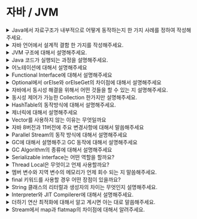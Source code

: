 # 자바 / JVM

<details>
  <summary>Java에서 자료구조가 내부적으로 어떻게 동작하는지 한 가지 사례를 정하여 작성해주세요.</summary>
  </br>
  <p>ArrayList는 내부적으로 Object[]\(elementData)을 이용하여 데이터를 저장하고 있습니다. 동적인 길이 증가를 위하여 size가 elementData의 길이값보다 커지려고 한다면 grow()를 이용하여 길이를 증가 시키고 Arrays의 Copy관련 함수를 통해서 확장된 크기의 배열에 기존 데이터를 복사합니다.</p>
</details>

<details>
  <summary>자바 언어에서 설계적 결함 한 가지를 작성해주세요.</summary>
  </br>
  <p>자바 언어의 설계적 결함은 Nullable하다는 점입니다. 최근 코틀린과 가장 많이 비교되는 부분으로 태생적으로 null이라는 값을 Default로 포함하고 있습니다. 이것은 많은 RuntimeException을 발생 시키는 원인이자 불필요한 검증 코드가 발생하는 부분이라고 생각합니다.</p>
  <p>또 다른 자바의 설계적 결함은 기본 자료구조 중 하나인 Stack의 Vector 상속입니다. Stack은 LIFO이라고 불리는 대표적인 자료구조입니다. Stack은 Vector를 상속 받고 있기 때문에 중간에 데이터가 삽입될 수 있어 LIFO라는 특성을 꺠질 수 있습니다. synchronized 키워드가 붙어 있어서 Thread-safe 하지만 Lock이 걸리기 때문에 성능이 떨어질 수 있습니다. 자바는 이에 대한 대안으로 ArrayDeque를 제안하지만 Deque 역시 LIFO를 깰 수 있기 때문에 사용 시에는 유의해서 사용해야 합니다.</p>
</details>

<details>
    <summary>JVM 구조에 대해서 설명해주세요.</summary>
    </br>
    <p>JVM 구조는 다음과 같이 4가지로 나눌 수 있습니다. Class Loader, Run-Time Memory Area, Execution Engine, Java Native Interface/Library입니다.</p>
    <p>먼저 클래스 로더는 컴파일 된 .class파일을 읽어 JVM의 메모리 영역에 클래스의 정보를 적재하는 역할을 합니다. Run-Time Memory Area는 실행 중인 코드에 대한 데이터를 저장합니다. Execution Engine은 garbage collection, JIT Compiler, Interpreter로 이루어져 있어 메모리 관리(GC)와 바이트 코드를 OS에서 실행 가능한 형태로 변환하는 역할을 수행한다. 마지막으로 Java Native Interface와 Library는 C 기반의 언어로 작성된 코드를 Java에서 실행할 수 있도록 인터페이스를 제공하고 라이브러리를 읽고 실행ㅎ나다.</p>
</details>

<details>
    <summary>Java 코드가 실행되는 과정을 설명해주세요.</summary>
    </br>
    <p>
    .java 파일을 컴파일러를 통해 JVM에서 실행 가능한 .class 파일로 변환합니다.(변환 과정 추가 필요) 
    </p>
  
    <p> 변환된 .class 파일을 실행하게 되면 jvm의 class loader가 동작하여 클래스들을 JVM 내 런타임 메모리 영역으로 적재하게 됩니다. 적재된 데이터를 이용하여 Execution Engine의 Interpreter 혹은 JIT Compiler에 의해서 OS가 실행가능한 형태로 변환하여 실행되게 됩니다.
    </p>
</details>

<details>
    <summary>어노테이션에 대해서 설명해주세요</summary>
    </br>
    <p>
    어노테이션은 타겟에 어떤 정보를 원하는 시점까지 유지하도록 하는 기법입니다. 이를 통해 특정 로직이 적용되어야할 타겟을 식별하고 정보를 얻어 로직을 적용할 수 있습니다.
    </p>

    <p>
    어노테이션은 크게 표준 어노테이션과 커스텀 어노테이션으로 나눌 수 있습니다. 표준 어노테이션에는 `@Override`와 같은 일반 목적의 어노테이션과 `@Target`과 같은 어노테이션을 위한 메타 어노테이션이 있습니다.
    </p>

    <p>
    어노테이션은 크게 표준 어노테이션과 커스텀 어노테이션으로 나눌 수 있습니다. 표준 어노테이션에는 `@Override`와 같은 일반 목적의 어노테이션과 `@Target`과 같은 어노테이션을 위한 메타 어노테이션이 있습니다.
    </p>
</details>

<details>
    <summary>Functional Interface에 대해서 설명해주세요</summary>
    </br>
    <p>
    </p>
</details>

<details>
    <summary>Optional에서 orElse와 orElseGet의 차이점에 대해서 설명해주세요</summary>
    </br>
    <p>
    </p>
</details>

<details>
    <summary>자바에서 동시성 해결을 위해서 어떤 것들을 할 수 있는 지 설명해주세요.</summary>
    </br>
    <p>
    </p>
</details>


<details>
    <summary>동시성 제어가 가능한 Collection 한가지만 설명해주세요.</summary>
    </br>
    <p>
    </p>
</details>

<details>
    <summary>HashTable의 동작방식에 대해서 설명해주세요.</summary>
    </br>
    <p>
    </p>
</details>

<details>
    <summary>제너릭에 대해서 설명해주세요</summary>
    </br>
    <p>
    </p>
</details>

<details>
    <summary>Vector를 사용하지 않는 이유는 무엇일까요</summary>
    </br>
    <p>
    </p>
</details>

<details>
    <summary>자바 8버전과 11버전에 주요 변경사항에 대해서 말씀해주세요</summary>
    </br>
    <p>
    </p>
</details>

<details>
    <summary>Parallel Stream의 동작 방식에 대해서 설명해주세요</summary>
    </br>
    <p>
    </p>
</details>


<details>
    <summary>GC에 대해서 설명해주고 GC 동작에 대해서 설명해주세요</summary>
    </br>
    <p>
    </p>
</details>


<details>
    <summary>GC Algorithm의 종류에 대해서 설명해주세요</summary>
    </br>
    <p>
    </p>
</details>


<details>
    <summary>Serializable interface는 어떤 역할을 할까요?</summary>
    </br>
    <p>
    </p>
</details>


<details>
    <summary>Thread Local은 무엇이고 언제 사용할까요?</summary>
    </br>
    <p>
    </p>
</details>


<details>
    <summary>멤버 변수와 지역 변수의 메모리가 언제 회수 되는 지 말씀해주세요.</summary>
    </br>
    <p>
    </p>
</details>


<details>
    <summary>final 키워드를 사용할 경우 어떤 장점이 있을까요?</summary>
    </br>
    <p>
    </p>
</details>


<details>
    <summary>String 클래스의 리터럴과 생성자의 차이는 무엇인지 설명해주세요.</summary>
    </br>
    <p>
    </p>
</details>


<details>
    <summary>Interpreter와 JIT Compilerer에 대해서 설명해주세요.</summary>
    </br>
    <p>
    </p>
</details>

<details>
    <summary>더하기 연산 최적화에 대해서 알고 계시면 아는 대로 말씀해주세요.</summary>
    </br>
    <p>
    </p>
</details>

<details>
    <summary>Stream에서 map과 flatmap의 차이점에 대해서 알려주세요.</summary>
    </br>
    <p>
    </p>
</details>